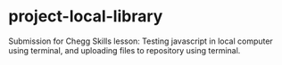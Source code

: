 # project-local-library
Submission for Chegg Skills lesson: Testing javascript in local computer using terminal, and uploading files to repository using terminal.
